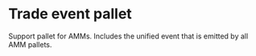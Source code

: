 # Trade event pallet

Support pallet for AMMs. Includes the unified event that is emitted by all AMM pallets.
